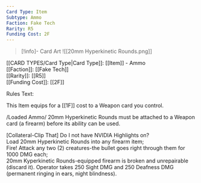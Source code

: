 ```yaml
---
Card Type: Item
Subtype: Ammo
Faction: Fake Tech
Rarity: R5
Funding Cost: 2F
---
```

> [!info]- Card Art
> ![[20mm Hyperkinetic Rounds.png]]

[[CARD TYPES/Card Type|Card Type]]: [[Item]] - Ammo  
[[Faction]]: [[Fake Tech]]  
[[Rarity]]: [[R5]]  
[[Funding Cost]]: [[2F]]  

Rules Text:  

This Item equips for a [[1F]] cost to a Weapon card you control.  

/Loaded Ammo/ 20mm Hyperkinetic Rounds must be attached to a Weapon card (a firearm) before its ability can be used.  

[Collateral-Clip That] Do I not have NVIDIA Highlights on?  
Load 20mm Hyperkinetic Rounds into any firearm item;  
Fire! Attack any two (2) creatures-the bullet goes right through them for 1000 DMG each;  
20mm Kyperkinetic Rounds-equipped firearm is broken and unrepairable (discard it). Operator takes 250 Sight DMG and 250 Deafness DMG (permanent ringing in ears, night blindness).  